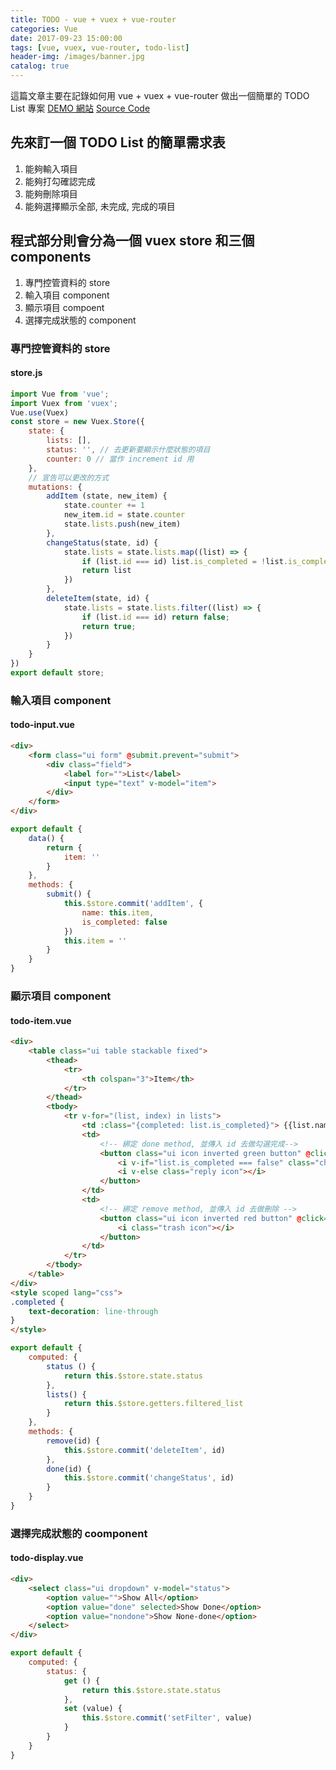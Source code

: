 ```yaml
---
title: TODO - vue + vuex + vue-router
categories: Vue
date: 2017-09-23 15:00:00
tags: [vue, vuex, vue-router, todo-list]
header-img: /images/banner.jpg
catalog: true
---
```


這篇文章主要在記錄如何用 vue + vuex + vue-router 
做出一個簡單的 TODO List 專案
[DEMO 網站](https://yu-jack.github.io/todo-vue/)
[Source Code](https://github.com/Yu-Jack/yu-jack.github.io)

<!--more-->

## 先來訂一個 TODO List 的簡單需求表
1. 能夠輸入項目
2. 能夠打勾確認完成
3. 能夠刪除項目
4. 能夠選擇顯示全部, 未完成, 完成的項目

## 程式部分則會分為一個 vuex store 和三個 components
1. 專門控管資料的 store
2. 輸入項目 component
3. 顯示項目 compoent
4. 選擇完成狀態的 component

### 專門控管資料的 store
#### store.js
```javascript
import Vue from 'vue';
import Vuex from 'vuex';
Vue.use(Vuex)
const store = new Vuex.Store({
    state: {
        lists: [],
        status: '', // 去更新要顯示什麼狀態的項目
        counter: 0 // 當作 increment id 用
    },
    // 宣告可以更改的方式
    mutations: {
        addItem (state, new_item) {
            state.counter += 1
            new_item.id = state.counter
            state.lists.push(new_item)
        },
        changeStatus(state, id) {
            state.lists = state.lists.map((list) => {
                if (list.id === id) list.is_completed = !list.is_completed
                return list
            })
        },
        deleteItem(state, id) {
            state.lists = state.lists.filter((list) => {
                if (list.id === id) return false;
                return true;
            })
        }
    }
})
export default store;
```


### 輸入項目 component 
#### todo-input.vue
```html
<div>
    <form class="ui form" @submit.prevent="submit">
        <div class="field">
            <label for="">List</label>
            <input type="text" v-model="item">
        </div>
    </form>
</div>
```
```javascript
export default {
    data() {
        return {
            item: ''
        }
    },
    methods: {
        submit() {
            this.$store.commit('addItem', {
                name: this.item,
                is_completed: false
            })
            this.item = ''
        }
    }
}
```
### 顯示項目 component 
#### todo-item.vue
```html
<div>
    <table class="ui table stackable fixed">
        <thead>
            <tr>
                <th colspan="3">Item</th>
            </tr>
        </thead>
        <tbody>
            <tr v-for="(list, index) in lists">
                <td :class="{completed: list.is_completed}"> {{list.name}} </td>
                <td>
                    <!-- 綁定 done method, 並傳入 id 去做勾選完成-->
                    <button class="ui icon inverted green button" @click="done(list.id)">
                        <i v-if="list.is_completed === false" class="checkmark icon"></i>
                        <i v-else class="reply icon"></i>
                    </button>
                </td>
                <td>
                    <!-- 綁定 remove method, 並傳入 id 去做刪除 -->
                    <button class="ui icon inverted red button" @click="remove(list.id)">
                        <i class="trash icon"></i>
                    </button>
                </td>
            </tr>
        </tbody>
    </table>
</div>
<style scoped lang="css">
.completed {
    text-decoration: line-through
}
</style>
```

```javascript
export default {
    computed: {
        status () {
            return this.$store.state.status
        },
        lists() {
            return this.$store.getters.filtered_list
        }  
    },
    methods: {
        remove(id) {
            this.$store.commit('deleteItem', id)
        },
        done(id) {
            this.$store.commit('changeStatus', id)
        }
    }
}
```
### 選擇完成狀態的 coomponent
#### todo-display.vue
```html
<div>
    <select class="ui dropdown" v-model="status">
        <option value="">Show All</option>
        <option value="done" selected>Show Done</option>
        <option value="nondone">Show None-done</option>
    </select>
</div>
```
```javascript
export default {
    computed: {
        status: {
            get () { 
                return this.$store.state.status
            },
            set (value) {
                this.$store.commit('setFilter', value)
            }
        }
    }
}
```